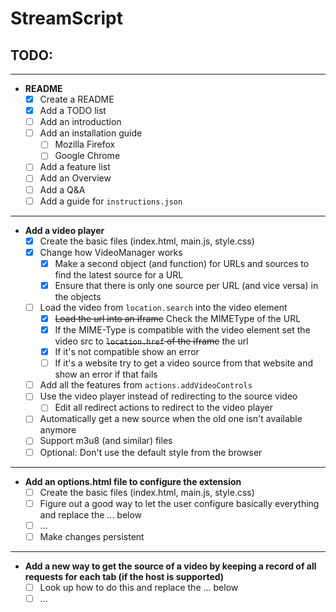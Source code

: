 # StreamScript

## __TODO:__
---
* __README__
  * [x] Create a README
  * [x] Add a TODO list
  * [ ] Add an introduction
  * [ ] Add an installation guide
    * [ ] Mozilla Firefox
    * [ ] Google Chrome
  * [ ] Add a feature list
  * [ ] Add an Overview
  * [ ] Add a Q&A
  * [ ] Add a guide for `instructions.json`

---

* __Add a video player__
  * [x] Create the basic files (index.html, main.js, style.css)
  * [x] Change how VideoManager works
    * [x] Make a second object (and function) for URLs and sources to find the latest source for a URL
    * [x] Ensure that there is only one source per URL (and vice versa) in the objects
  * [ ] Load the video from `location.search` into the video element
    * [x] ~~Load the url into an iframe~~ Check the MIMEType of the URL
    * [x] If the MIME-Type is compatible with the video element set the video src to ~~`location.href` of the iframe~~ the url
    * [x] If it's not compatible show an error
    * [ ] If it's a website try to get a video source from that website and show an error if that fails
  * [ ] Add all the features from `actions.addVideoControls`
  * [ ] Use the video player instead of redirecting to the source video
    * [ ] Edit all redirect actions to redirect to the video player
  * [ ] Automatically get a new source when the old one isn't available anymore
  * [ ] Support m3u8 (and similar) files
  * [ ] Optional: Don't use the default style from the browser

---

* __Add an options.html file to configure the extension__
  * [ ] Create the basic files (index.html, main.js, style.css)
  * [ ] Figure out a good way to let the user configure basically everything and replace the ... below
  * [ ] ...
  * [ ] Make changes persistent

---

* __Add a new way to get the source of a video by keeping a record of all requests for each tab (if the host is supported)__
  * [ ] Look up how to do this and replace the ... below
  * [ ] ...